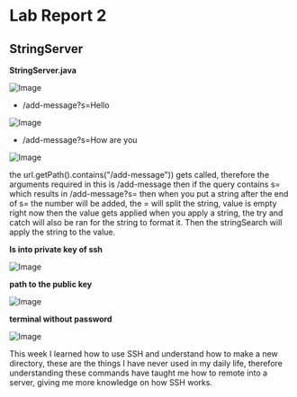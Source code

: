 # Lab Report 2

## StringServer

**StringServer.java**

![Image](https://github.com/ChrisXaysanasith/cse15l-lab-reports/assets/26499648/94b04e5e-03d4-4ec8-9f11-729f998189b9)

* /add-message?s=Hello
  
![Image](https://github.com/ChrisXaysanasith/cse15l-lab-reports/assets/26499648/7dec67ee-82de-4342-b622-7e1c31bf03d2)

* /add-message?s=How are you

![Image](https://github.com/ChrisXaysanasith/cse15l-lab-reports/assets/26499648/88030008-94b2-4a23-94fd-a3175ca2c438)

the url.getPath().contains("/add-message")) gets called, therefore the arguments required in this is /add-message then if the query contains s= which results in /add-message?s= then when you put a string after the end of s= 
the number will be added, the = will split the string, value is empty right now then the value gets applied when you apply a string, the try and catch will also be ran for the string to format it. Then the stringSearch will apply the string to the value.


**ls into private key of ssh**

![Image](https://github.com/ChrisXaysanasith/cse15l-lab-reports/assets/26499648/287e650b-6183-447d-86a2-5d2a7263148c)


**path to the public key**

![Image](https://github.com/ChrisXaysanasith/cse15l-lab-reports/assets/26499648/30eefa7e-8971-4860-9724-59325b3069d4)


**terminal without password**

![Image](https://github.com/ChrisXaysanasith/cse15l-lab-reports/assets/26499648/547d9c18-e737-43ab-b10d-eadcc61f3ef6)

This week I learned how to use SSH and understand how to make a new directory, these are the things I have never used in my daily life, therefore understanding these commands have taught me how to remote into a server, giving me more knowledge on how SSH works.
